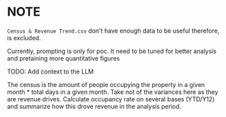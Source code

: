 # NOTE

`Census & Revenue Trend.csv` don't have enough data to be useful therefore, is excluded.

Currently, prompting is only for poc. It need to be tuned for better analysis and pretaining more quantitative figures

TODO: Add context to the LLM

The census is the amount of people occupying the property in a given month \* total days in a given month. Take not of the variances here as they are revenue drives. Calculate occupancy rate on several bases (YTD/Y12) and summarize how this drove revenue in the analysis period.
